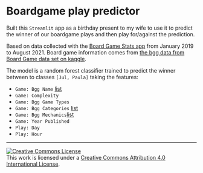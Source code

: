 # Boardgame play predictor

Built this `Streamlit` app as a birthday present to my wife to use it to predict the winner of our boardgame plays and then play for/against the prediction. 

Based on data collected with the [Board Game Stats app](https://www.bgstatsapp.com/) from January 2019 to August 2021. 
Board game information comes from [the bgg data from Board Game data set on kaggle](https://www.kaggle.com/mshepherd/board-games).  

The model is a random forest classifier trained to predict the winner between to classes `[Jul, Paula]` taking the features:
- `Game: Bgg Name` [list](https://boardgamegeek.com/browse/boardgame) 
- `Game: Complexity`
- `Game: Bgg Game Types`
- `Game: Bgg Categories` [list](https://boardgamegeek.com/browse/boardgamecategory)
- `Game: Bgg Mechanics`[list](https://boardgamegeek.com/browse/boardgamemechanic)
- `Game: Year Published`
- `Play: Day`
- `Play: Hour`

-------------------

<a rel="license" href="http://creativecommons.org/licenses/by/4.0/"><img alt="Creative Commons License" style="border-width:0" src="https://i.creativecommons.org/l/by/4.0/88x31.png" /></a><br />This work is licensed under a <a rel="license" href="http://creativecommons.org/licenses/by/4.0/">Creative Commons Attribution 4.0 International License</a>.
